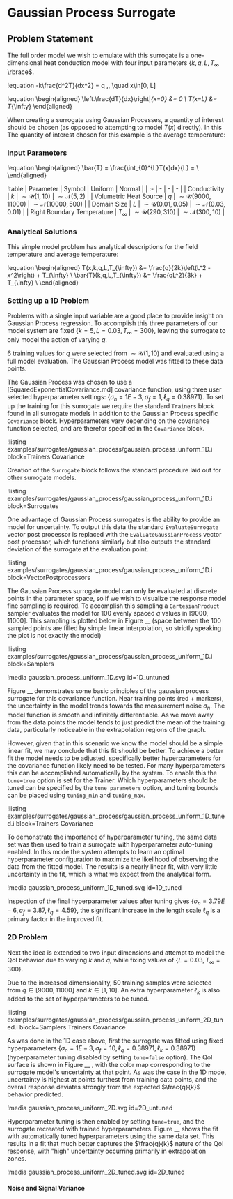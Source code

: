 # Gaussian Process Surrogate

## Problem Statement

 The full order model we wish to emulate with this surrogate is a one-dimensional heat conduction model with four input parameters $\lbrace k, q, L, T_{\infty}$ \rbrace$.

!equation
-k\frac{d^2T}{dx^2} = q \,, \quad x\in[0, L]

!equation
\begin{aligned}
\left.\frac{dT}{dx}\right|_{x=0} &= 0 \\
T(x=L) &= T_{\infty}
\end{aligned}

When creating a surrogate using Gaussian Processes, a quantity of interest should be chosen (as opposed to attempting to model $T(x)$ directly). In this The quantity of interest chosen for this example is the average temperature:


### Input Parameters

!equation
\begin{aligned}
\bar{T} = \frac{\int_{0}^{L}T(x)dx}{L} = \\
\end{aligned}

!table
| Parameter | Symbol | Uniform | Normal |
| :- | - | - | - |
| Conductivity | $k$ | $\sim\mathcal{U}(1, 10)$ | $\sim\mathcal{N}(5, 2)$ |
| Volumetric Heat Source | $q$ | $\sim\mathcal{U}(9000, 11000)$ | $\sim\mathcal{N}(10000, 500)$ |
| Domain Size | $L$ | $\sim\mathcal{U}(0.01, 0.05)$ | $\sim\mathcal{N}(0.03, 0.01)$ |
| Right Boundary Temperature | $T_{\infty}$ | $\sim\mathcal{U}(290, 310)$ | $\sim\mathcal{N}(300, 10)$ |


### Analytical Solutions

This simple model problem has analytical descriptions for the field temperature and average temperature:

!equation
\begin{aligned}
T(x,k,q,L,T_{\infty}) &= \frac{q}{2k}\left(L^2 - x^2\right) + T_{\infty} \\
\bar{T}(k,q,L,T_{\infty}) &= \frac{qL^2}{3k} + T_{\infty} \\
\end{aligned}


### Setting up a 1D Problem

Problems with a single input variable are a good place to provide insight on Gaussian Process regression. To accomplish this three parameters of our model system are fixed $\lbrace k=5, L=0.03, T_{\infty}=300 \rbrace$, leaving the surrogate to only model the action of varying $q$.

6 training values for $q$ were selected from $\sim\mathcal{U}(1, 10)$ and evaluated using a full model evaluation. The Gaussian Process model was fitted to these data points.

The Gaussian Process was chosen to use a [SquaredExponentialCovariance.md] covariance function, using three user selected hyperparameter settings: $\lbrace \sigma_n=1E-3, \sigma_f=1 , \ell_q=0.38971 \rbrace$. To set up the training for this surrogate we require the standard `Trainers` block found in all surrogate models in addition to the Gaussian Process specific `Covariance` block. Hyperparameters vary depending on the covariance function selected, and are therefor specified in the `Covariance` block.

!listing examples/surrogates/gaussian_process/gaussian_process_uniform_1D.i block=Trainers Covariance

Creation of the `Surrogate` block follows the standard procedure laid out for other surrogate models.

!listing examples/surrogates/gaussian_process/gaussian_process_uniform_1D.i block=Surrogates

One advantage of Gaussian Process surrogates is the ability to provide an model for uncertainty. To output this data the standard `EvaluateSurrogate` vector post processor is replaced with the `EvaluateGaussianProcess` vector post processor, which functions similarly but also outputs the standard deviation of the surrogate at the evaluation point.  

!listing examples/surrogates/gaussian_process/gaussian_process_uniform_1D.i block=VectorPostprocessors

The Gaussian Process surrogate model can only be evaluated at discrete points in the parameter space, so if we wish to visualize the response model fine sampling is required. To accomplish this sampling a `CartesianProduct` sampler evaluates the model for 100 evenly spaced $q$ values in $[9000,11000]$. This sampling is plotted below in Figure __ (space between the 100 sampled points are filled by simple linear interpolation, so strictly speaking the plot is not exactly the model)

!listing examples/surrogates/gaussian_process/gaussian_process_uniform_1D.i block=Samplers

!media gaussian_process_uniform_1D.svg id=1D_untuned

Figure __ demonstrates some basic principles of the gaussian process surrogate for this covariance function. Near training points (red + markers), the uncertainty in the model trends towards the measurement noise $\sigma_n$. The model function is smooth and infinitely differentiable. As we move away from the data points the model tends to just predict the mean of the training data, particularly noticeable in the extrapolation regions of the graph.

However, given that in this scenario we know the model should be a simple linear fit, we may conclude that this fit should be better. To achieve a better fit the model needs to be adjusted, specifically better hyperparameters for the covariance function likely need to be tested. For many hyperparameters this can be accomplished automatically by the system. To enable this the `tune=true` option is set for the Trainer. Which hyperparameters should be tuned can be specified by the `tune_parameters` option, and tuning bounds can be placed using `tuning_min` and `tuning_max`.

!listing examples/surrogates/gaussian_process/gaussian_process_uniform_1D_tuned.i block=Trainers Covariance

To demonstrate the importance of hyperparameter tuning, the same data set was then used to train a surrogate with hyperparameter auto-tuning enabled. In this mode the system attempts to learn an optimal hyperparameter configuration to maximize the likelihood of observing the data from the fitted model. The results is a nearly linear fit, with very little uncertainty in the fit, which is what we expect from the analytical form.


!media gaussian_process_uniform_1D_tuned.svg id=1D_tuned

Inspection of the final hyperparameter values after tuning gives $\lbrace \sigma_n=3.79E-6, \sigma_f=3.87 , \ell_q=4.59 \rbrace$, the significant increase in the length scale $\ell_q$ is a primary factor in the improved fit.


### 2D Problem

Next the idea is extended to two input dimensions and attempt to model the QoI behavior due to varying $k$ and $q$, while fixing values of $\lbrace L=0.03, T_{\infty}=300 \rbrace$.

Due to the increased dimensionality, 50 training samples were selected from $q \in [9000,11000]$ and $k \in [1,10]$. An extra hyperparameter $\ell_k$ is also added to the set of hyperparameters to be tuned.  

!listing examples/surrogates/gaussian_process/gaussian_process_uniform_2D_tuned.i block=Samplers Trainers Covariance

As was done in the 1D case above, first the surrogate was fitted using fixed hyperparameters $\lbrace \sigma_n=1E-3, \sigma_f=10, \ell_q=0.38971 , \ell_k=0.38971 \rbrace$ (hyperparameter tuning disabled by setting `tune=false` option). The QoI surface is shown in Figure __ , with the color map corresponding to the surrogate model's uncertainty at that point. As was the case in the 1D mode, uncertainty is highest at points furthest from training data points, and the overall response deviates strongly from the expected $\frac{q}{k}$ behavior predicted.  

!media gaussian_process_uniform_2D.svg id=2D_untuned

Hyperparameter tuning is then enabled by setting `tune=true`, and the surrogate recreated with trained hyperparameters. Figure __ shows the fit with automatically tuned hyperparameters using the same data set. This results in a fit that much better captures the $\frac{q}{k}$ nature of the QoI response, with "high" uncertainty occurring primarily in extrapolation zones.

!media gaussian_process_uniform_2D_tuned.svg id=2D_tuned

<!-- !plot scatter id=GP_1D_untuned caption=1D results
  filename=examples/surrogates/gaussian_process/gaussian_process_uniform_1D_out_train_avg_0002.csv
  data=[{'x':'sample_p0', 'y':'gauss_process_avg'}]
  layout={'xaxis':{'title':'Number of Training Points'},
          'yaxis':{'title':'Relative Moment Error'}} -->

#### Noise and Signal Variance
